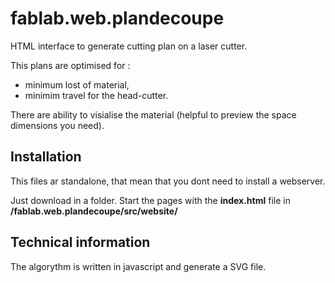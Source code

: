 # fablab.web.plandecoupe
HTML interface to generate cutting plan on a laser cutter. 
 
This plans are optimised for : 
- minimum lost of material, 
- minimim travel for the head-cutter. 
 
There are ability to visialise the material (helpful to preview the space dimensions you need). 
 
## Installation 
This files ar standalone, that mean that you dont need to install a webserver. 
 
Just download in a folder. Start the pages with the **index.html** file in **<YourFolder>/fablab.web.plandecoupe/src/website/** 
 
## Technical information 
The algorythm is written in javascript and generate a SVG file.

